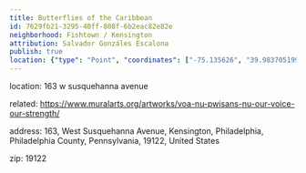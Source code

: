 ```yaml
---
title: Butterflies of the Caribbean
id: 7629fb21-3295-40ff-808f-6b2eac82e82e
neighborhood: Fishtown / Kensington
attribution: Salvador Gonzáles Escalona
publish: true
location: {"type": "Point", "coordinates": ["-75.135626", "39.983705199999996"]}
---
```


location: 163 w susquehanna avenue


            
related: https://www.muralarts.org/artworks/voa-nu-pwisans-nu-our-voice-our-strength/




            
address: 163, West Susquehanna Avenue, Kensington, Philadelphia, Philadelphia County, Pennsylvania, 19122, United States



zip: 19122



                